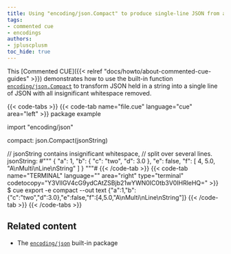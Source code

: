 ```yaml
---
title: Using "encoding/json.Compact" to produce single-line JSON from a string
tags:
- commented cue
- encodings
authors:
- jpluscplusm
toc_hide: true
---
```


This [Commented CUE]({{< relref "docs/howto/about-commented-cue-guides" >}})
demonstrates how to use the built-in function
[`encoding/json.Compact`](https://pkg.go.dev/cuelang.org/go/pkg/encoding/json#Compact)
to transform JSON held in a string into a single line of JSON with all
insignificant whitespace removed.

{{< code-tabs >}}
{{< code-tab name="file.cue" language="cue" area="left" >}}
package example

import "encoding/json"

compact: json.Compact(jsonString)

// jsonString contains insignificant whitespace,
// split over several lines.
jsonString: #"""
	{
	  "a": 1,
	  "b": {
	    "c": "two",
	    "d": 3.0
	  },
	  "e": false,
	  "f": [
	    4,
	    5.0,
	    "A\nMulti\nLine\nString"
	  ]
	}
	"""#
{{< /code-tab >}}
{{< code-tab name="TERMINAL" language="" area="right" type="terminal" codetocopy="Y3VlIGV4cG9ydCAtZSBjb21wYWN0IC0tb3V0IHRleHQ=" >}}
$ cue export -e compact --out text
{"a":1,"b":{"c":"two","d":3.0},"e":false,"f":[4,5.0,"A\nMulti\nLine\nString"]}
{{< /code-tab >}}
{{< /code-tabs >}}

## Related content

- The [`encoding/json`](https://pkg.go.dev/cuelang.org/go/pkg/encoding/json) built-in package
